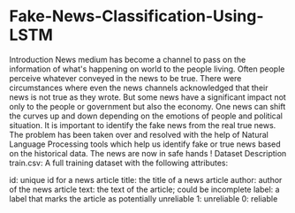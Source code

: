 # Fake-News-Classification-Using-LSTM
Introduction
News medium has become a channel to pass on the information of what's happening on world to the people living. Often people perceive whatever conveyed in the news to be true. There were circumstances where even the news channels acknowledged that their news is not true as they wrote. But some news have a significant impact not only to the people or government but also the economy. One news can shift the curves up and down depending on the emotions of people and political situation. It is important to identify the fake news from the real true news. The problem has been taken over and resolved with the help of Natural Language Processing tools which help us identify fake or true news based on the historical data. The news are now in safe hands !
Dataset Description
train.csv: A full training dataset with the following attributes:

id: unique id for a news article
title: the title of a news article
author: author of the news article
text: the text of the article; could be incomplete
label: a label that marks the article as potentially unreliable
1: unreliable
0: reliable
